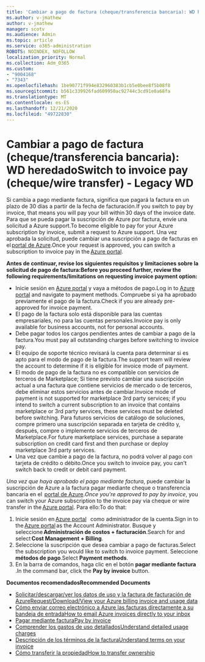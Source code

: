 ```yaml
---
title: 'Cambiar a pago de factura (cheque/transferencia bancaria): WD heredado'
ms.author: v-jmathew
author: v-jmathew
manager: scotv
ms.audience: Admin
ms.topic: article
ms.service: o365-administration
ROBOTS: NOINDEX, NOFOLLOW
localization_priority: Normal
ms.collection: Adm_O365
ms.custom:
- "9004168"
- "7343"
ms.openlocfilehash: 1be90771f994e832960383b1cb5e0bee8f5b08f8
ms.sourcegitcommit: b561c339926fad609950ac92744c3cd91e0a68fa
ms.translationtype: MT
ms.contentlocale: es-ES
ms.lasthandoff: 12/21/2020
ms.locfileid: "49722830"
---
```

# <a name="switch-to-invoice-pay-chequewire-transfer---legacy-wd"></a><span data-ttu-id="6cb5c-102">Cambiar a pago de factura (cheque/transferencia bancaria): WD heredado</span><span class="sxs-lookup"><span data-stu-id="6cb5c-102">Switch to invoice pay (cheque/wire transfer) - Legacy WD</span></span>

<span data-ttu-id="6cb5c-103">Si cambia a pago mediante factura, significa que pagará la factura en un plazo de 30 días a partir de la fecha de facturación.</span><span class="sxs-lookup"><span data-stu-id="6cb5c-103">If you switch to pay by invoice, that means you will pay your bill within 30 days of the invoice date.</span></span> <span data-ttu-id="6cb5c-104">Para que se pueda pagar la suscripción de Azure por factura, envíe una solicitud a Azure support.</span><span class="sxs-lookup"><span data-stu-id="6cb5c-104">To become eligible to pay for your Azure subscription by invoice, submit a request to Azure support.</span></span> <span data-ttu-id="6cb5c-105">Una vez aprobada la solicitud, puede cambiar una suscripción a pago de facturas en el [portal de Azure](https://portal.azure.com/).</span><span class="sxs-lookup"><span data-stu-id="6cb5c-105">Once your request is approved, you can switch a subscription to invoice pay in the [Azure portal](https://portal.azure.com/).</span></span>

<span data-ttu-id="6cb5c-106">**Antes de continuar, revise los siguientes requisitos y limitaciones sobre la solicitud de pago de factura:**</span><span class="sxs-lookup"><span data-stu-id="6cb5c-106">**Before you proceed further, review the following requirements/limitations on requesting invoice payment option:**</span></span>

- <span data-ttu-id="6cb5c-107">Inicie sesión en [Azure portal](https://portal.azure.com/) y vaya a métodos de pago.</span><span class="sxs-lookup"><span data-stu-id="6cb5c-107">Log in to [Azure portal](https://portal.azure.com/) and navigate to payment methods.</span></span> <span data-ttu-id="6cb5c-108">Compruebe si ya ha aprobado previamente el pago de la factura.</span><span class="sxs-lookup"><span data-stu-id="6cb5c-108">Check if you are already pre-approved for invoice payment.</span></span>
- <span data-ttu-id="6cb5c-109">El pago de la factura solo está disponible para las cuentas empresariales, no para las cuentas personales.</span><span class="sxs-lookup"><span data-stu-id="6cb5c-109">Invoice pay is only available for business accounts, not for personal accounts.</span></span>
- <span data-ttu-id="6cb5c-110">Debe pagar todos los cargos pendientes antes de cambiar a pago de la factura.</span><span class="sxs-lookup"><span data-stu-id="6cb5c-110">You must pay all outstanding charges before switching to invoice pay.</span></span>
- <span data-ttu-id="6cb5c-111">El equipo de soporte técnico revisará la cuenta para determinar si es apto para el modo de pago de la factura.</span><span class="sxs-lookup"><span data-stu-id="6cb5c-111">The support team will review the account to determine if it is eligible for invoice mode of payment.</span></span>
- <span data-ttu-id="6cb5c-112">El modo de pago de la factura no es compatible con servicios de terceros de Marketplace; Si tiene previsto cambiar una suscripción actual a una factura que contiene servicios de mercado o de terceros, debe eliminar estos servicios antes de cambiar.</span><span class="sxs-lookup"><span data-stu-id="6cb5c-112">Invoice mode of payment is not supported for marketplace 3rd party services; if you intend to switch a current subscription to an invoice that contains marketplace or 3rd party services, these services must be deleted before switching.</span></span> <span data-ttu-id="6cb5c-113">Para futuros servicios de catálogo de soluciones, compre primero una suscripción separada en tarjeta de crédito y, después, compre o implemente servicios de terceros de Marketplace.</span><span class="sxs-lookup"><span data-stu-id="6cb5c-113">For future marketplace services, purchase a separate subscription on credit card first and then purchase or deploy marketplace 3rd party services.</span></span>
- <span data-ttu-id="6cb5c-114">Una vez que cambie a pago de la factura, no podrá volver al pago con tarjeta de crédito o débito.</span><span class="sxs-lookup"><span data-stu-id="6cb5c-114">Once you switch to invoice pay, you can't switch back to credit or debit card payment.</span></span>

<span data-ttu-id="6cb5c-115">*Una vez que haya aprobado el pago mediante factura*, puede cambiar la suscripción de Azure a la factura pagar mediante cheque o transferencia bancaria en el  [portal de Azure](https://portal.azure.com/).</span><span class="sxs-lookup"><span data-stu-id="6cb5c-115">*Once you're approved to pay by invoice*, you can switch your Azure subscription to the invoice pay via cheque or wire transfer in the [Azure portal](https://portal.azure.com/).</span></span>
<span data-ttu-id="6cb5c-116">Para ello:</span><span class="sxs-lookup"><span data-stu-id="6cb5c-116">To do that:</span></span>

1. <span data-ttu-id="6cb5c-117">Inicie sesión en [Azure portal](https://portal.azure.com/)   como administrador de la cuenta.</span><span class="sxs-lookup"><span data-stu-id="6cb5c-117">Sign in to the [Azure portal](https://portal.azure.com/) as the Account Administrator.</span></span> <span data-ttu-id="6cb5c-118">Busque y seleccione **Administración de costos + facturación**.</span><span class="sxs-lookup"><span data-stu-id="6cb5c-118">Search for and select **Cost Management + Billing**.</span></span>
2. <span data-ttu-id="6cb5c-119">Seleccione la suscripción que desea cambiar a pago de facturas.</span><span class="sxs-lookup"><span data-stu-id="6cb5c-119">Select the subscription you would like to switch to invoice payment.</span></span> <span data-ttu-id="6cb5c-120">Seleccione **métodos de pago**.</span><span class="sxs-lookup"><span data-stu-id="6cb5c-120">Select **Payment methods**.</span></span>
3. <span data-ttu-id="6cb5c-121">En la barra de comandos, haga clic en el botón **pagar mediante factura** .</span><span class="sxs-lookup"><span data-stu-id="6cb5c-121">In the command bar, click the **Pay by invoice** button.</span></span>

<span data-ttu-id="6cb5c-122">**Documentos recomendados**</span><span class="sxs-lookup"><span data-stu-id="6cb5c-122">**Recommended Documents**</span></span>

- [<span data-ttu-id="6cb5c-123">Solicitar/descargar/ver los datos de uso y la factura de facturación de Azure</span><span class="sxs-lookup"><span data-stu-id="6cb5c-123">Request/Download/View your Azure billing invoice and usage data</span></span>](https://docs.microsoft.com/azure/billing/billing-download-azure-invoice-daily-usage-date)
- [<span data-ttu-id="6cb5c-124">Cómo enviar correo electrónico a Azure las facturas directamente a su bandeja de entrada</span><span class="sxs-lookup"><span data-stu-id="6cb5c-124">How to email Azure invoices directly to your inbox</span></span>](https://docs.microsoft.com/azure/billing/billing-download-azure-invoice-daily-usage-date)
- [<span data-ttu-id="6cb5c-125">Pagar mediante factura</span><span class="sxs-lookup"><span data-stu-id="6cb5c-125">Pay by invoice</span></span>](https://docs.microsoft.com/azure/billing/billing-how-to-pay-by-invoice)
- [<span data-ttu-id="6cb5c-126">Comprender los gastos de uso detallados</span><span class="sxs-lookup"><span data-stu-id="6cb5c-126">Understand detailed usage charges</span></span>](https://docs.microsoft.com/azure/billing/billing-understand-your-bill)
- [<span data-ttu-id="6cb5c-127">Descripción de los términos de la factura</span><span class="sxs-lookup"><span data-stu-id="6cb5c-127">Understand terms on your invoice</span></span>](https://docs.microsoft.com/azure/billing/billing-understand-your-invoice)
- [<span data-ttu-id="6cb5c-128">Cómo transferir la propiedad</span><span class="sxs-lookup"><span data-stu-id="6cb5c-128">How to transfer ownership</span></span>](https://docs.microsoft.com/azure/billing/billing-subscription-transfer)
